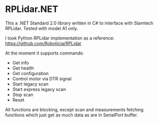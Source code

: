 # RPLidar.NET

This a .NET Standard 2.0 library written in C# to interface with Slamtech RPLidar. Tested with model A1 only.

I took Python RPLidar implementation as a reference:
https://github.com/Roboticia/RPLidar

At the moment it supports commands:
 - Get info
 - Get health
 - Get configuration
 - Control motor via DTR signal
 - Start legacy scan 
 - Start express legacy scan
 - Stop scan
 - Reset
 
All functions are blocking, except scan and measurements fetching functions which just get as much data as are in SerialPort buffer.